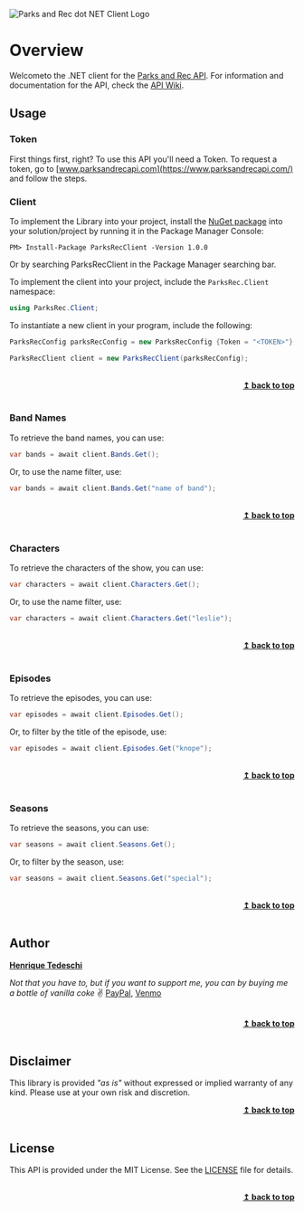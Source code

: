![Parks and Rec dot NET Client Logo](https://parksandrecapi.com/img/parks-rec-client.png)

# Overview
Welcometo the  .NET client for the [Parks and Rec API](https://github.com/htedeschi/parks-and-rec-api).  For information and documentation for the API, check the [API Wiki](https://github.com/htedeschi/parks-and-rec-api/wiki).

## Usage
### Token 
First things first, right? To use this API you'll need a Token. To request a token, go to [www.parksandrecapi.com](https://www.parksandrecapi.com/) and follow the steps.


### Client
To implement the Library into your project, install the [NuGet package](https://www.nuget.org/packages/ParksRecClient/) into your solution/project by running it in the Package Manager Console:
```
PM> Install-Package ParksRecClient -Version 1.0.0
```

Or by searching ParksRecClient in the Package Manager searching bar.

To implement the client into your project, include the `ParksRec.Client` namespace:
```csharp
using ParksRec.Client;
```

To instantiate a new client in your program, include the following:

```csharp
ParksRecConfig parksRecConfig = new ParksRecConfig {Token = "<TOKEN>"};

ParksRecClient client = new ParksRecClient(parksRecConfig);
```

<br/>
<div align="right">
    <b><a href="#overview">↥ back to top</a></b>
</div>
<br/>

### Band Names
To retrieve the band names, you can use:
```csharp
var bands = await client.Bands.Get();
```

Or, to use the name filter, use:
```csharp
var bands = await client.Bands.Get("name of band");
```

<br/>
<div align="right">
    <b><a href="#overview">↥ back to top</a></b>
</div>
<br/>

### Characters
To retrieve the characters of the show, you can use:

```csharp
var characters = await client.Characters.Get();
```

Or, to use the name filter, use:

```csharp
var characters = await client.Characters.Get("leslie");
```

<br/>
<div align="right">
    <b><a href="#overview">↥ back to top</a></b>
</div>
<br/>

### Episodes
To retrieve the episodes, you can use:

```csharp
var episodes = await client.Episodes.Get();
```

Or, to filter by the title of the episode, use:

```csharp
var episodes = await client.Episodes.Get("knope");
```

<br/>
<div align="right">
    <b><a href="#overview">↥ back to top</a></b>
</div>
<br/>

### Seasons
To retrieve the seasons, you can use:

```csharp
var seasons = await client.Seasons.Get();
```

Or, to filter by the season, use:

```csharp
var seasons = await client.Seasons.Get("special");
```
<br/>
<div align="right">
    <b><a href="#overview">↥ back to top</a></b>
</div>
<br/>

## Author
**[Henrique Tedeschi](https://github.com/htedeschi)**

*Not that you have to, but if you want to support me, you can by buying me a bottle of vanilla coke* ✌ [PayPal](http://paypal.me/henriquetedeschi), [Venmo](https://venmo.com/Henrique-Tedeschi)

<br/>
<div align="right">
    <b><a href="#overview">↥ back to top</a></b>
</div>
<br/>

## Disclaimer
This library is provided *"as is"* without expressed or implied warranty of any kind. Please use at your own risk and discretion.
<br/>
<div align="right">
    <b><a href="#overview">↥ back to top</a></b>
</div>
<br/>

## License
This API is provided under the MIT License. See the [LICENSE](https://github.com/htedeschi/parks-rec-dotnet-client/blob/master/LICENSE) file for details.

<br/>
<div align="right">
    <b><a href="#overview">↥ back to top</a></b>
</div>
<br/>
